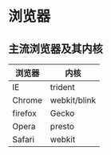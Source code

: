 # 浏览器

## 主流浏览器及其内核

| 浏览器  | 内核         |
| ------- | ------------ |
| IE      | trident      |
| Chrome  | webkit/blink |
| firefox | Gecko        |
| Opera   | presto       |
| Safari  | webkit       |

